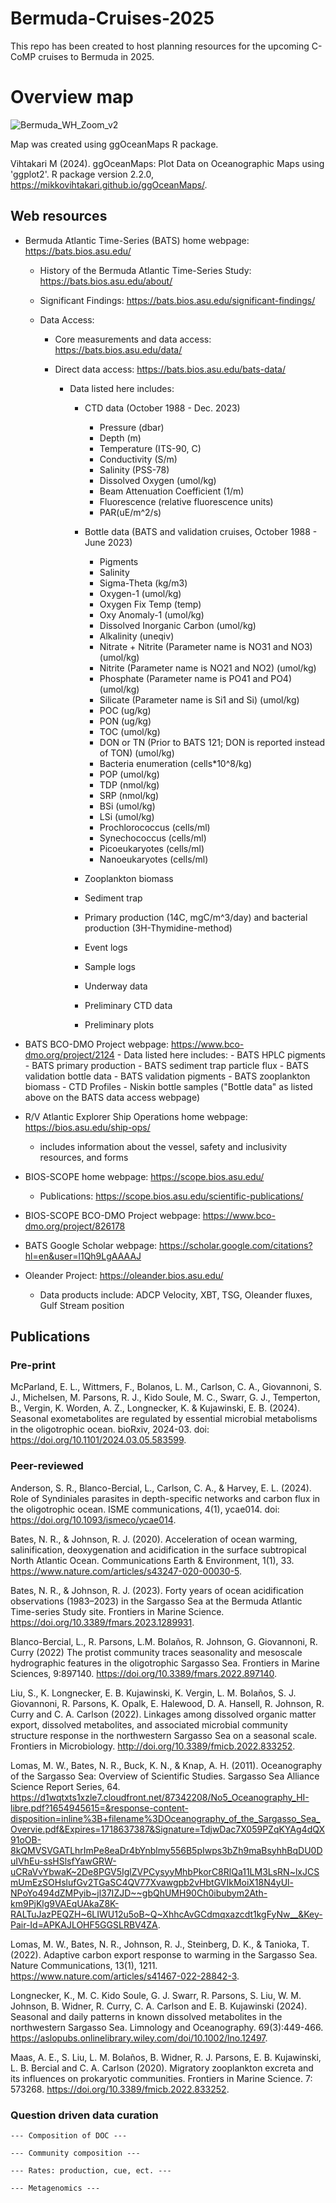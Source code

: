 # Bermuda-Cruises-2025
This repo has been created to host planning resources for the upcoming C-CoMP cruises to Bermuda in 2025.

# Overview map
![Bermuda_WH_Zoom_v2](https://github.com/user-attachments/assets/c77ade85-b327-4ee7-9a1b-e4499e1f7161)


Map was created using ggOceanMaps R package. 

Vihtakari M (2024). ggOceanMaps: Plot Data on Oceanographic Maps using 'ggplot2'. R package version 2.2.0, https://mikkovihtakari.github.io/ggOceanMaps/.

## Web resources
- Bermuda Atlantic Time-Series (BATS) home webpage: https://bats.bios.asu.edu/
    - History of the Bermuda Atlantic Time-Series Study: https://bats.bios.asu.edu/about/
    - Significant Findings: https://bats.bios.asu.edu/significant-findings/
      
    - Data Access:
      - Core measurements and data access: https://bats.bios.asu.edu/data/
      - Direct data access: https://bats.bios.asu.edu/bats-data/
        
          - Data listed here includes:
            - CTD data (October 1988 - Dec. 2023)
              - Pressure (dbar)
              - Depth (m)
              - Temperature (ITS-90, C)
              - Conductivity (S/m)
              - Salinity (PSS-78)
              - Dissolved Oxygen (umol/kg)
              - Beam Attenuation Coefficient (1/m)
              - Fluorescence (relative fluorescence units)
              - PAR(uE/m^2/s)

            - Bottle data (BATS and validation cruises, October 1988 - June 2023)
              - Pigments
              - Salinity
              - Sigma-Theta (kg/m3)
              - Oxygen-1 (umol/kg)
              - Oxygen Fix Temp (temp)
              - Oxy Anomaly-1 (umol/kg)
              - Dissolved Inorganic Carbon (umol/kg)
              - Alkalinity (uneqiv)
              - Nitrate + Nitrite (Parameter name is NO31 and NO3) (umol/kg)
              - Nitrite (Parameter name is NO21 and NO2) (umol/kg)
              - Phosphate (Parameter name is PO41 and PO4) (umol/kg)
              - Silicate (Parameter name is Si1 and Si) (umol/kg)
              - POC (ug/kg)
              - PON (ug/kg)
              - TOC (umol/kg)
              - DON or TN (Prior to BATS 121; DON is reported instead of TON) (umol/kg)
              - Bacteria enumeration (cells*10^8/kg)
              - POP (umol/kg)
              - TDP (nmol/kg)
              - SRP (nmol/kg)
              - BSi (umol/kg)
              - LSi (umol/kg)
              - Prochlorococcus (cells/ml)
              - Synechococcus (cells/ml)
              - Picoeukaryotes (cells/ml)
              - Nanoeukaryotes (cells/ml)
                
            - Zooplankton biomass
            - Sediment trap
            - Primary production (14C, mgC/m^3/day) and bacterial production (3H-Thymidine-method)
            - Event logs
            - Sample logs
            - Underway data
            - Preliminary CTD data
            - Preliminary plots

- BATS BCO-DMO Project webpage: https://www.bco-dmo.org/project/2124
          - Data listed here includes:
            - BATS HPLC pigments
            - BATS primary production
            - BATS sediment trap particle flux
            - BATS validation bottle data
            - BATS validation pigments
            - BATS zooplankton biomass
            - CTD Profiles
            - Niskin bottle samples ("Bottle data" as listed above on the BATS data access webpage)

- R/V Atlantic Explorer Ship Operations home webpage: https://bios.asu.edu/ship-ops/
    - includes information about the vessel, safety and inclusivity resources, and forms
 
- BIOS-SCOPE home webpage: https://scope.bios.asu.edu/
    - Publications: https://scope.bios.asu.edu/scientific-publications/
- BIOS-SCOPE BCO-DMO Project webpage: https://www.bco-dmo.org/project/826178

- BATS Google Scholar webpage: https://scholar.google.com/citations?hl=en&user=l1Qh9LgAAAAJ

- Oleander Project: https://oleander.bios.asu.edu/
  - Data products include: ADCP Velocity, XBT, TSG, Oleander fluxes, Gulf Stream position
 

## Publications

### Pre-print

McParland, E. L., Wittmers, F., Bolanos, L. M., Carlson, C. A., Giovannoni, S. J., Michelsen, M. Parsons, R. J., Kido Soule, M. C., Swarr, G. J., Temperton, B., Vergin, K. Worden, A. Z., Longnecker, K. & Kujawinski, E. B. (2024). Seasonal exometabolites are regulated by essential microbial metabolisms in the oligotrophic ocean. bioRxiv, 2024-03. doi: https://doi.org/10.1101/2024.03.05.583599. 

### Peer-reviewed

Anderson, S. R., Blanco-Bercial, L., Carlson, C. A., & Harvey, E. L. (2024). Role of Syndiniales parasites in depth-specific networks and carbon flux in the oligotrophic ocean. ISME communications, 4(1), ycae014. doi: https://doi.org/10.1093/ismeco/ycae014.

Bates, N. R., & Johnson, R. J. (2020). Acceleration of ocean warming, salinification, deoxygenation and acidification in the surface subtropical North Atlantic Ocean. Communications Earth & Environment, 1(1), 33. https://www.nature.com/articles/s43247-020-00030-5. 

Bates, N. R., & Johnson, R. J. (2023). Forty years of ocean acidification observations (1983–2023) in the Sargasso Sea at the Bermuda Atlantic Time-series Study site. Frontiers in Marine Science. https://doi.org/10.3389/fmars.2023.1289931. 

Blanco-Bercial, L., R. Parsons, L.M. Bolaños, R. Johnson, G. Giovannoni, R. Curry (2022) The protist community traces seasonality and mesoscale hydrographic features in the oligotrophic Sargasso Sea. Frontiers in Marine Sciences, 9:897140. https://doi.org/10.3389/fmars.2022.897140. 

Liu, S., K. Longnecker, E. B. Kujawinski, K. Vergin, L. M. Bolaños, S. J. Giovannoni, R. Parsons, K. Opalk, E. Halewood, D. A. Hansell, R. Johnson, R. Curry and C. A. Carlson (2022). Linkages among dissolved organic matter export, dissolved metabolites, and associated microbial community structure response in the northwestern Sargasso Sea on a seasonal scale. Frontiers in Microbiology. http://doi.org/10.3389/fmicb.2022.833252. 

Lomas, M. W., Bates, N. R., Buck, K. N., & Knap, A. H. (2011). Oceanography of the Sargasso Sea: Overview of Scientific Studies. Sargasso Sea Alliance Science Report Series, 64. https://d1wqtxts1xzle7.cloudfront.net/87342208/No5_Oceanography_HI-libre.pdf?1654945615=&response-content-disposition=inline%3B+filename%3DOceanography_of_the_Sargasso_Sea_Overvie.pdf&Expires=1718637387&Signature=TdjwDac7X059PZqKYAg4dQX91oOB-8kQMVSVGATLhrImPe8eaDr4bYnblmy556B5pIwps3bZh9maBsyhhBqDU0DuIVhEu-ssHSlsfYawGRW-uCRaVvYbwaK~2De8PGV5IglZVPCysyyMhbPkorC8RlQa11LM3LsRN~lxJCSmUmEzSOHslufGv2TGaSC4QV77Xvawgpb2vHbtGVIkMoiX18N4yUl-NPoYo494dZMPyib~jl37IZJD~~gbQhUMH90Ch0ibubym2Ath-km9PjKlg9VAEqUAkaZ8K-RALTuJazPEQZH~6LIWU12u5oB~Q~XhhcAvGCdmqxazcdt1kgFyNw__&Key-Pair-Id=APKAJLOHF5GGSLRBV4ZA. 

Lomas, M. W., Bates, N. R., Johnson, R. J., Steinberg, D. K., & Tanioka, T. (2022). Adaptive carbon export response to warming in the Sargasso Sea. Nature Communications, 13(1), 1211. https://www.nature.com/articles/s41467-022-28842-3. 

Longnecker, K., M. C. Kido Soule, G. J. Swarr, R. Parsons, S. Liu, W. M. Johnson, B. Widner, R. Curry, C. A. Carlson and E. B. Kujawinski (2024). Seasonal and daily patterns in known dissolved metabolites in the northwestern Sargasso Sea. Limnology and Oceanography. 69(3):449-466. https://aslopubs.onlinelibrary.wiley.com/doi/10.1002/lno.12497. 

Maas, A. E., S. Liu, L. M. Bolaños, B. Widner, R. J. Parsons, E. B. Kujawinski, L. B. Bercial and C. A. Carlson (2020). Migratory zooplankton excreta and its influences on prokaryotic communities. Frontiers in Marine Science. 7: 573268. https://doi.org/10.3389/fmicb.2022.833252. 


### Question driven data curation 
    --- Composition of DOC ---
    
    --- Community composition ---
    
    --- Rates: production, cue, ect. ---
    
    --- Metagenomics --- 
    


    

